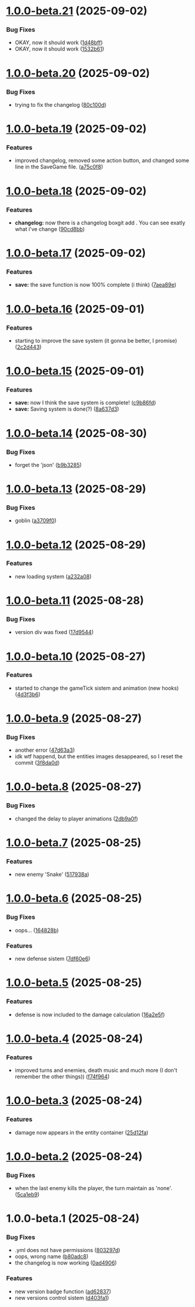 # [1.0.0-beta.21](https://github.com/guilhermebitt/the-react/compare/v1.0.0-beta.20...v1.0.0-beta.21) (2025-09-02)


### Bug Fixes

* OKAY, now it should work ([1d48bff](https://github.com/guilhermebitt/the-react/commit/1d48bffd754d3598eb1b3ad2e9d2912f0f405e9f))
* OKAY, now it should work ([1532b61](https://github.com/guilhermebitt/the-react/commit/1532b615c870343d93ed847cf193aae850368bc5))

# [1.0.0-beta.20](https://github.com/guilhermebitt/the-react/compare/v1.0.0-beta.19...v1.0.0-beta.20) (2025-09-02)


### Bug Fixes

* trying to fix the changelog ([80c100d](https://github.com/guilhermebitt/the-react/commit/80c100d94b9878389537d051d4be54c56a899296))

# [1.0.0-beta.19](https://github.com/guilhermebitt/the-react/compare/v1.0.0-beta.18...v1.0.0-beta.19) (2025-09-02)


### Features

* improved changelog, removed some action button, and changed some line in the SaveGame file. ([a75c0f8](https://github.com/guilhermebitt/the-react/commit/a75c0f8ffeb8424df79e41a4d7508444eddf83bb))

# [1.0.0-beta.18](https://github.com/guilhermebitt/the-react/compare/v1.0.0-beta.17...v1.0.0-beta.18) (2025-09-02)


### Features

* **changelog:** now there is a changelog boxgit add . You can see exatly what i've change ([90cd8bb](https://github.com/guilhermebitt/the-react/commit/90cd8bbf2f363f534addf333bf5e1e4c61712fc5))

# [1.0.0-beta.17](https://github.com/guilhermebitt/the-react/compare/v1.0.0-beta.16...v1.0.0-beta.17) (2025-09-02)


### Features

* **save:** the save function is now 100% complete (i think) ([7aea89e](https://github.com/guilhermebitt/the-react/commit/7aea89ea090f10cad40da1a36fb6e8fc1e518d31))

# [1.0.0-beta.16](https://github.com/guilhermebitt/the-react/compare/v1.0.0-beta.15...v1.0.0-beta.16) (2025-09-01)


### Features

* starting to improve the save system (it gonna be better, I promise) ([2c2d443](https://github.com/guilhermebitt/the-react/commit/2c2d4437beb24e667593d962d69952554b717582))

# [1.0.0-beta.15](https://github.com/guilhermebitt/the-react/compare/v1.0.0-beta.14...v1.0.0-beta.15) (2025-09-01)


### Features

* **save:** now I think the save system is complete! ([c9b86fd](https://github.com/guilhermebitt/the-react/commit/c9b86fd01b0835f4cbcd309a998aae1e0ee2fed3))
* **save:** Saving system is done(?) ([8a637d3](https://github.com/guilhermebitt/the-react/commit/8a637d3f6791edc19f40e8aa11d9c29359c66c8f))

# [1.0.0-beta.14](https://github.com/guilhermebitt/the-react/compare/v1.0.0-beta.13...v1.0.0-beta.14) (2025-08-30)


### Bug Fixes

* forget the 'json' ([b9b3285](https://github.com/guilhermebitt/the-react/commit/b9b3285460e68e0e8125778eef57a4d665f37065))

# [1.0.0-beta.13](https://github.com/guilhermebitt/the-react/compare/v1.0.0-beta.12...v1.0.0-beta.13) (2025-08-29)


### Bug Fixes

* goblin ([a3709f0](https://github.com/guilhermebitt/the-react/commit/a3709f0378aad50c8bf334055714d2f41d1bf727))

# [1.0.0-beta.12](https://github.com/guilhermebitt/the-react/compare/v1.0.0-beta.11...v1.0.0-beta.12) (2025-08-29)


### Features

* new loading system ([a232a08](https://github.com/guilhermebitt/the-react/commit/a232a08ba1ed5857ece301a5c0856ebf9e290770))

# [1.0.0-beta.11](https://github.com/guilhermebitt/the-react/compare/v1.0.0-beta.10...v1.0.0-beta.11) (2025-08-28)


### Bug Fixes

* version div was fixed ([17d9544](https://github.com/guilhermebitt/the-react/commit/17d95444158b7ba7b6f970523db89caf1816ef64))

# [1.0.0-beta.10](https://github.com/guilhermebitt/the-react/compare/v1.0.0-beta.9...v1.0.0-beta.10) (2025-08-27)


### Features

* started to change the gameTick sistem and animation (new hooks) ([4d3f3b6](https://github.com/guilhermebitt/the-react/commit/4d3f3b64cce0913071fbc61e2046ddfd2fba7e0e))

# [1.0.0-beta.9](https://github.com/guilhermebitt/the-react/compare/v1.0.0-beta.8...v1.0.0-beta.9) (2025-08-27)


### Bug Fixes

* another error ([47d63a3](https://github.com/guilhermebitt/the-react/commit/47d63a3aed90c407da147349108edb097bcf814d))
* idk wtf happend, but the entities images desappeared, so I reset the commit ([3f8da0d](https://github.com/guilhermebitt/the-react/commit/3f8da0d937b13f12fae55a80f66f20bcea631269))

# [1.0.0-beta.8](https://github.com/guilhermebitt/the-react/compare/v1.0.0-beta.7...v1.0.0-beta.8) (2025-08-27)


### Bug Fixes

* changed the delay to player animations ([2db9a0f](https://github.com/guilhermebitt/the-react/commit/2db9a0fa0a8718d6ab420c1d8aba1f38e8e5ca9b))

# [1.0.0-beta.7](https://github.com/guilhermebitt/the-react/compare/v1.0.0-beta.6...v1.0.0-beta.7) (2025-08-25)


### Features

* new enemy 'Snake' ([517938a](https://github.com/guilhermebitt/the-react/commit/517938ab3a86602116d8793779361b4698f6038e))

# [1.0.0-beta.6](https://github.com/guilhermebitt/the-react/compare/v1.0.0-beta.5...v1.0.0-beta.6) (2025-08-25)


### Bug Fixes

* oops... ([164828b](https://github.com/guilhermebitt/the-react/commit/164828b3717d3f17092b894c978f70a466c031af))


### Features

* new defense sistem ([7df60e6](https://github.com/guilhermebitt/the-react/commit/7df60e6b693565f93fbfcff2be9558f3e6ca1e4f))

# [1.0.0-beta.5](https://github.com/guilhermebitt/the-react/compare/v1.0.0-beta.4...v1.0.0-beta.5) (2025-08-25)


### Features

* defense is now included to the damage calculation ([16a2e5f](https://github.com/guilhermebitt/the-react/commit/16a2e5fb3404dc1852d1a173121b6ce443ce3517))

# [1.0.0-beta.4](https://github.com/guilhermebitt/the-react/compare/v1.0.0-beta.3...v1.0.0-beta.4) (2025-08-24)


### Features

* improved turns and enemies, death music and much more (I don't remember the other things)) ([f74f964](https://github.com/guilhermebitt/the-react/commit/f74f9646f8605677cdbb0f6bc9b52841d8768f41))

# [1.0.0-beta.3](https://github.com/guilhermebitt/the-react/compare/v1.0.0-beta.2...v1.0.0-beta.3) (2025-08-24)


### Features

* damage now appears in the entity container ([25d12fa](https://github.com/guilhermebitt/the-react/commit/25d12fa270be680519acc5a0c1a37b8897f38be4))

# [1.0.0-beta.2](https://github.com/guilhermebitt/the-react/compare/v1.0.0-beta.1...v1.0.0-beta.2) (2025-08-24)


### Bug Fixes

* when the last enemy kills the player, the turn maintain as 'none'. ([5ca1eb9](https://github.com/guilhermebitt/the-react/commit/5ca1eb9830cfe98a82c1c3f5a8c1d0f6662cf263))

# 1.0.0-beta.1 (2025-08-24)


### Bug Fixes

* .yml does not have permissions ([803297d](https://github.com/guilhermebitt/the-react/commit/803297dbaf9f49cd79d6084dc7c2a693f9719c6f))
* oops, wrong name ([b80adc8](https://github.com/guilhermebitt/the-react/commit/b80adc84c6990eecaee644abc2c89fd80e23206e))
* the changelog is now working ([0ad4906](https://github.com/guilhermebitt/the-react/commit/0ad4906afec846586735852f573dbce53b9f491a))


### Features

* new version badge function ([ad62837](https://github.com/guilhermebitt/the-react/commit/ad6283772312e60f92876312c18b071ecb766056))
* new versions control sistem ([d403fa1](https://github.com/guilhermebitt/the-react/commit/d403fa107316bc8466bdb8524f3f5121748a8582))
